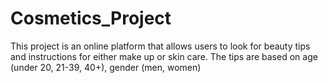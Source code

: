 # Cosmetics_Project
This project is an online platform that allows users to look for beauty tips and instructions for either make up or skin care. The tips are based on age (under 20, 21-39, 40+), gender (men, women)
